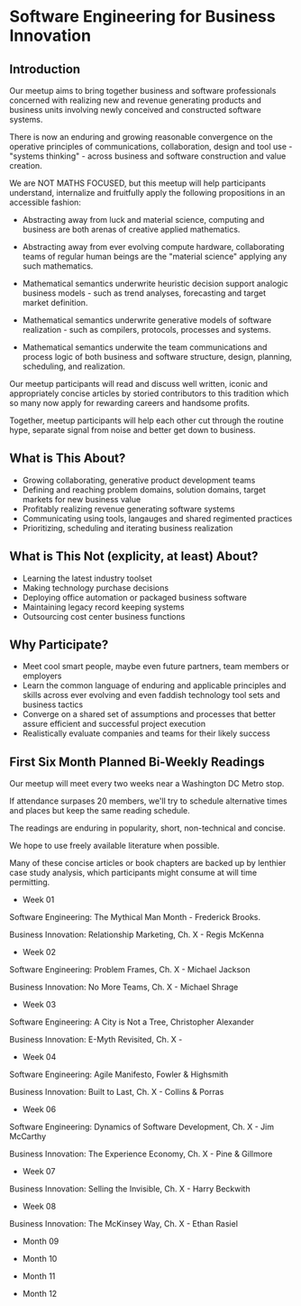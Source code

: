# Software Engineering for Business Innovation

## Introduction

Our meetup aims to bring together business and software professionals concerned with realizing new and revenue generating products and business units involving newly conceived and constructed software systems.

There is now an enduring and growing reasonable convergence on the operative principles of communications, collaboration, design and tool use - "systems thinking" - across business and software construction and value creation.

We are NOT MATHS FOCUSED, but this meetup will help participants understand, internalize and fruitfully apply the following propositions in an accessible fashion:

  * Abstracting away from luck and material science, computing and business are both arenas of creative applied mathematics.
  * Abstracting away from ever evolving compute hardware, collaborating teams of regular human beings are the "material science" applying any such mathematics.

  * Mathematical semantics underwrite heuristic decision support analogic business models - such as trend analyses, forecasting and target market definition.

  * Mathematical semantics underwrite generative models of software realization - such as compilers, protocols, processes and systems.
  
  * Mathematical semantics underwite the team communications and process logic of both business and software structure, design, planning, scheduling, and realization.

Our meetup participants will read and discuss well written, iconic and appropriately concise articles by storied contributors to this tradition which so many now apply for rewarding careers and handsome profits.

Together, meetup participants will help each other cut through the routine hype, separate signal from noise and better get down to business.

## What is This About?

  * Growing collaborating, generative product development teams
  * Defining and reaching problem domains, solution domains, target markets for new business value
  * Profitably realizing revenue generating software systems
  * Communicating using tools, langauges and shared regimented practices
  * Prioritizing, scheduling and iterating business realization
  

## What is This Not (explicity, at least) About?

  * Learning the latest industry toolset
  * Making technology purchase decisions
  * Deploying office automation or packaged business software
  * Maintaining legacy record keeping systems
  * Outsourcing cost center business functions

## Why Participate?

  * Meet cool smart people, maybe even future partners, team members or employers
  * Learn  the common language of enduring and applicable principles and skills across ever evolving and even faddish technology tool sets and business tactics
  * Converge on a shared set of assumptions and processes that better assure efficient and successful project execution
  * Realistically evaluate companies and teams for their likely success

## First Six Month Planned Bi-Weekly Readings

Our meetup will meet every two weeks near a Washington DC Metro stop.

If attendance surpases 20 members, we'll try to schedule alternative times and places but keep the same reading schedule.

The readings are enduring in popularity, short, non-technical and concise.

We hope to use freely available literature when possible.

Many of these concise articles or book chapters are backed up by lenthier case study analysis, which participants might consume at will time permitting.

* Week 01

Software Engineering: The Mythical Man Month - Frederick Brooks.

Business Innovation: Relationship Marketing, Ch. X - Regis McKenna

* Week 02

Software Engineering: Problem Frames, Ch. X - Michael Jackson

Business Innovation: No More Teams, Ch. X - Michael Shrage

* Week 03

Software Engineering: A City is Not a Tree, Christopher Alexander

Business Innovation: E-Myth Revisited, Ch. X -

* Week 04

Software Engineering: Agile Manifesto, Fowler & Highsmith

Business Innovation: Built to Last, Ch. X - Collins & Porras

* Week 06

Software Engineering: Dynamics of Software Development, Ch. X - Jim McCarthy

Business Innovation: The Experience Economy, Ch. X - Pine & Gillmore

* Week 07

Business Innovation: Selling the Invisible, Ch. X - Harry Beckwith

* Week 08

Business Innovation: The McKinsey Way, Ch. X - Ethan Rasiel


* Month 09


* Month 10


* Month 11


* Month 12






